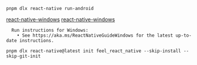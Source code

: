 `pnpm dlx react-native run-android`

[react-native-windows](https://microsoft.github.io/react-native-windows/)
[react-native-windows](https://github.com/microsoft/react-native-windows)

```
  Run instructions for Windows:
    • See https://aka.ms/ReactNativeGuideWindows for the latest up-to-date instructions.
```

`pnpm dlx react-native@latest init feel_react_native --skip-install --skip-git-init`
